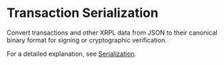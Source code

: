# Transaction Serialization

Convert transactions and other XRPL data from JSON to their canonical binary format for signing or cryptographic verification.

For a detailed explanation, see [Serialization](https://xrpl.org/serialization.html).
